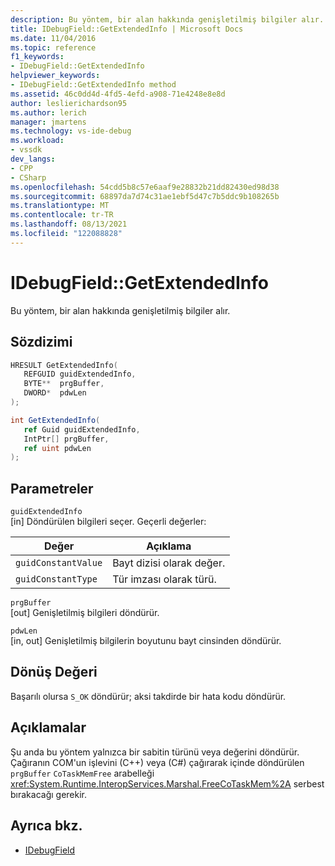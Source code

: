 ```yaml
---
description: Bu yöntem, bir alan hakkında genişletilmiş bilgiler alır.
title: IDebugField::GetExtendedInfo | Microsoft Docs
ms.date: 11/04/2016
ms.topic: reference
f1_keywords:
- IDebugField::GetExtendedInfo
helpviewer_keywords:
- IDebugField::GetExtendedInfo method
ms.assetid: 46c0dd4d-4fd5-4efd-a908-71e4248e8e8d
author: leslierichardson95
ms.author: lerich
manager: jmartens
ms.technology: vs-ide-debug
ms.workload:
- vssdk
dev_langs:
- CPP
- CSharp
ms.openlocfilehash: 54cdd5b8c57e6aaf9e28832b21dd82430ed98d38
ms.sourcegitcommit: 68897da7d74c31ae1ebf5d47c7b5ddc9b108265b
ms.translationtype: MT
ms.contentlocale: tr-TR
ms.lasthandoff: 08/13/2021
ms.locfileid: "122088828"
---
```

# <a name="idebugfieldgetextendedinfo"></a>IDebugField::GetExtendedInfo
Bu yöntem, bir alan hakkında genişletilmiş bilgiler alır.

## <a name="syntax"></a>Sözdizimi

```cpp
HRESULT GetExtendedInfo( 
   REFGUID guidExtendedInfo,
   BYTE**  prgBuffer,
   DWORD*  pdwLen
);
```

```csharp
int GetExtendedInfo(
   ref Guid guidExtendedInfo,
   IntPtr[] prgBuffer,
   ref uint pdwLen
);
```

## <a name="parameters"></a>Parametreler
`guidExtendedInfo`\
[in] Döndürülen bilgileri seçer. Geçerli değerler:

|Değer|Açıklama|
|-----------|-----------------|
|`guidConstantValue`|Bayt dizisi olarak değer.|
|`guidConstantType`|Tür imzası olarak türü.|

`prgBuffer`\
[out] Genişletilmiş bilgileri döndürür.

`pdwLen`\
[in, out] Genişletilmiş bilgilerin boyutunu bayt cinsinden döndürür.

## <a name="return-value"></a>Dönüş Değeri
 Başarılı olursa `S_OK` döndürür; aksi takdirde bir hata kodu döndürür.

## <a name="remarks"></a>Açıklamalar
 Şu anda bu yöntem yalnızca bir sabitin türünü veya değerini döndürür. Çağıranın COM'un işlevini (C++) veya (C#) çağırarak içinde döndürülen `prgBuffer` `CoTaskMemFree` arabelleği <xref:System.Runtime.InteropServices.Marshal.FreeCoTaskMem%2A> serbest bırakacağı gerekir.

## <a name="see-also"></a>Ayrıca bkz.
- [IDebugField](../../../extensibility/debugger/reference/idebugfield.md)
